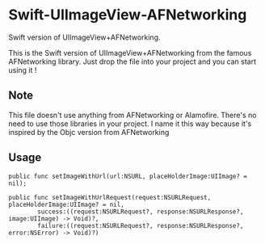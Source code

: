 # Swift-UIImageView-AFNetworking
Swift version of UIImageView+AFNetworking. 

This is the Swift version of UIImageView+AFNetworking from the famous AFNetworking library. 
Just drop the file into your project and you can start using it !

<h2><b>Note</b></h2>
This file doesn't use anything from AFNetworking or Alamofire. There's no need to use those libraries in your project. I name it this way because it's inspired by the Objc version from AFNetworking

<h2><b>Usage</b></h2>

```objc
public func setImageWithUrl(url:NSURL, placeHolderImage:UIImage? = nil);

public func setImageWithUrlRequest(request:NSURLRequest, placeHolderImage:UIImage? = nil,
        success:((request:NSURLRequest?, response:NSURLResponse?, image:UIImage) -> Void)?,
        failure:((request:NSURLRequest?, response:NSURLResponse?, error:NSError) -> Void)?)
```


